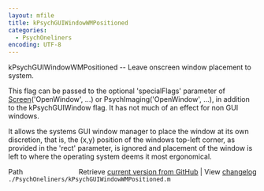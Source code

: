 ```yaml
---
layout: mfile
title: kPsychGUIWindowWMPositioned
categories:
  - PsychOneliners
encoding: UTF-8
---
```


kPsychGUIWindowWMPositioned -- Leave onscreen window placement to system.

This flag can be passed to the optional 'specialFlags' parameter of
[Screen](/docs/Screen)('OpenWindow', ...) or PsychImaging('OpenWindow', ...),
in addition to the kPsychGUIWindow flag. It has not much of an effect for
non GUI windows.

It allows the systems GUI window manager to place the window at its own
discretion, that is, the (x,y) position of the windows top-left corner,
as provided in the 'rect' parameter, is ignored and placement of the
window is left to where the operating system deems it most ergonomical.



<div class="code_header" style="text-align:right;">
  <span style="float:left;">Path&nbsp;&nbsp;</span> <span class="counter">Retrieve <a href=
  "https://raw.github.com/Psychtoolbox-3/Psychtoolbox-3/beta/./PsychOneliners/kPsychGUIWindowWMPositioned.m">current version from GitHub</a> | View <a href=
  "https://github.com/Psychtoolbox-3/Psychtoolbox-3/commits/beta/./PsychOneliners/kPsychGUIWindowWMPositioned.m">changelog</a></span>
</div>
<div class="code">
  <code>./PsychOneliners/kPsychGUIWindowWMPositioned.m</code>
</div>
